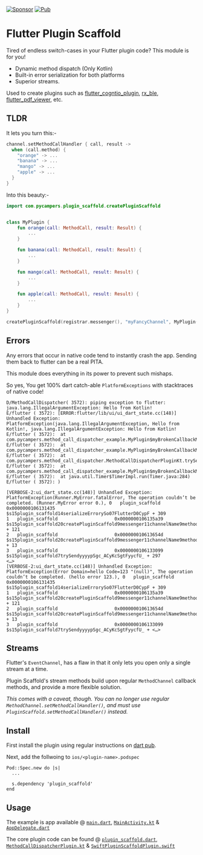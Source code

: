 [![Sponsor](https://img.shields.io/badge/Sponsor-jaaga_labs-red.svg?style=for-the-badge)](https://www.jaaga.in/labs)
[![Pub](https://img.shields.io/pub/v/plugin_scaffold.svg?style=for-the-badge)](https://pub.dartlang.org/packages/plugin_scaffold)

# Flutter Plugin Scaffold

Tired of endless switch-cases in your Flutter plugin code?
This module is for you!

- Dynamic method dispatch (Only Kotlin)
- Built-in error serialization for both platforms
- Superior streams.

Used to create plugins such as [flutter_cogntio_plugin](https://github.com/pycampers/flutter_cognito_plugin),
[rx_ble](https://github.com/pycampers/flutter-rx-ble), [flutter_pdf_viewer](https://github.com/pycampers/flutter_pdf_viewer),
etc.

## TLDR

It lets you turn this:-

```kotlin
channel.setMethodCallHandler { call, result ->
  when (call.method) {
    "orange" -> ...
    "banana" -> ...
    "mango" -> ...
    "apple" -> ...
  }
}
```

Into this beauty:-

```kotlin
import com.pycampers.plugin_scaffold.createPluginScaffold


class MyPlugin {
    fun orange(call: MethodCall, result: Result) {
        ...
    }

    fun banana(call: MethodCall, result: Result) {
        ...
    }

    fun mango(call: MethodCall, result: Result) {
        ...
    }

    fun apple(call: MethodCall, result: Result) {
        ...
    }
}

createPluginScaffold(registrar.messenger(), "myFancyChannel", MyPlugin())
```

## Errors

Any errors that occur in native code tend to instantly crash the app.
Sending them back to flutter can be a real PITA.

This module does everything in its power to prevent such mishaps.

So yes,
You get 100% dart catch-able `PlatformExceptions` with stacktraces of native code!

```
D/MethodCallDispatcher( 3572): piping exception to flutter: java.lang.IllegalArgumentException: Hello from Kotlin!
E/flutter ( 3572): [ERROR:flutter/lib/ui/ui_dart_state.cc(148)] Unhandled Exception: PlatformException(java.lang.IllegalArgumentException, Hello from Kotlin!, java.lang.IllegalArgumentException: Hello from Kotlin!
E/flutter ( 3572): 	at com.pycampers.method_call_dispatcher_example.MyPlugin$myBrokenCallbackMethod$1$run$1.invoke(MainActivity.kt:33)
E/flutter ( 3572): 	at com.pycampers.method_call_dispatcher_example.MyPlugin$myBrokenCallbackMethod$1$run$1.invoke(MainActivity.kt:30)
E/flutter ( 3572): 	at com.pycampers.method_call_dispatcher.MethodCallDispatcherPluginKt.trySend(MethodCallDispatcherPlugin.kt:52)
E/flutter ( 3572): 	at com.pycampers.method_call_dispatcher_example.MyPlugin$myBrokenCallbackMethod$1.run(MainActivity.kt:32)
E/flutter ( 3572): 	at java.util.Timer$TimerImpl.run(Timer.java:284)
E/flutter ( 3572): )
```

```
[VERBOSE-2:ui_dart_state.cc(148)] Unhandled Exception: PlatformException(Runner.MyError.fatalError, The operation couldn’t be completed. (Runner.MyError error 0.), 0   plugin_scaffold                     0x0000000106131435 $s15plugin_scaffold14serializeErrorySo07FlutterD0CypF + 309
1   plugin_scaffold                     0x0000000106135a39 $s15plugin_scaffold20createPluginScaffold9messenger11channelName9methodMap05eventJ0So20FlutterMethodChannelC_SDySSSo0l5EventN0CGtSo0L15BinaryMessenger_p_SSSDySSypGSDySSSo0L13StreamHandler_So8NSObjectpGtFySo0lM4CallC_yypSgctcfU_yycfU_ASycfU_ + 121
2   plugin_scaffold                     0x000000010613654d $s15plugin_scaffold20createPluginScaffold9messenger11channelName9methodMap05eventJ0So20FlutterMethodChannelC_SDySSSo0l5EventN0CGtSo0L15BinaryMessenger_p_SSSDySSypGSDySSSo0L13StreamHandler_So8NSObjectpGtFySo0lM4CallC_yypSgctcfU_yycfU_ASycfU_TA + 13
3   plugin_scaffold                     0x0000000106133099 $s15plugin_scaffold7trySendyyyypSgc_ACyKcSgtFyycfU_ + 297
<…>
[VERBOSE-2:ui_dart_state.cc(148)] Unhandled Exception: PlatformException(Error Domain=hello Code=123 "(null)", The operation couldn’t be completed. (hello error 123.), 0   plugin_scaffold                     0x0000000106131435 $s15plugin_scaffold14serializeErrorySo07FlutterD0CypF + 309
1   plugin_scaffold                     0x0000000106135a39 $s15plugin_scaffold20createPluginScaffold9messenger11channelName9methodMap05eventJ0So20FlutterMethodChannelC_SDySSSo0l5EventN0CGtSo0L15BinaryMessenger_p_SSSDySSypGSDySSSo0L13StreamHandler_So8NSObjectpGtFySo0lM4CallC_yypSgctcfU_yycfU_ASycfU_ + 121
2   plugin_scaffold                     0x000000010613654d $s15plugin_scaffold20createPluginScaffold9messenger11channelName9methodMap05eventJ0So20FlutterMethodChannelC_SDySSSo0l5EventN0CGtSo0L15BinaryMessenger_p_SSSDySSypGSDySSSo0L13StreamHandler_So8NSObjectpGtFySo0lM4CallC_yypSgctcfU_yycfU_ASycfU_TA + 13
3   plugin_scaffold                     0x0000000106133099 $s15plugin_scaffold7trySendyyyypSgc_ACyKcSgtFyycfU_ + <…>
```

## Streams

Flutter's `EventChannel`, has a flaw in that it only lets you open only a single stream at a time.

Plugin Scaffold's stream methods build upon regular `MethodChannel` callback methods,
and provide a more flexible solution.

*This comes with a caveat, though. You can no longer use regular `MethodChannel.setMethodCallHandler()`,
and must use `PluginScaffold.setMethodCallHandler()` instead.*

## Install

First install the plugin using regular instructions on [dart pub](https://pub.dartlang.org/packages/plugin_scaffold#-installing-tab-).

Next, add the follwoing to `ios/<plugin-name>.podspec`

```
Pod::Spec.new do |s|
  ...
  
  s.dependency 'plugin_scaffold'
end
```

## Usage

The example is app available @ [`main.dart`](example/lib/main.dart),
[`MainActivity.kt`](example/android/app/src/main/kotlin/com/pycampers/plugin_scaffold_example/MainActivity.kt)
& [`AppDelegate.dart`](example/ios/Runner/AppDelegate.swift)

The core plugin code can be found @ [`plugin_scaffold.dart`](lib/plugin_scaffold.dart),
[`MethodCallDispatcherPlugin.kt`](android/src/main/kotlin/com/pycampers/plugin_scaffold/PluginScaffoldPlugin.kt)
& [`SwiftPluginScaffoldPlugin.swift`](ios/Classes/SwiftPluginScaffoldPlugin.swift)
